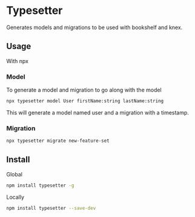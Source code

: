 # Typesetter

Generates models and migrations to be used with bookshelf and knex.

## Usage

With npx

### Model

To generate a model and migration to go along with the model

```bash
npx typesetter model User firstName:string lastName:string
```

This will generate a model named user and a migration with a timestamp.

### Migration

```bash
npx typesetter migrate new-feature-set
```

## Install

Global

```bash
npm install typesetter -g
```

Locally

```bash
npm install typesetter --save-dev
```